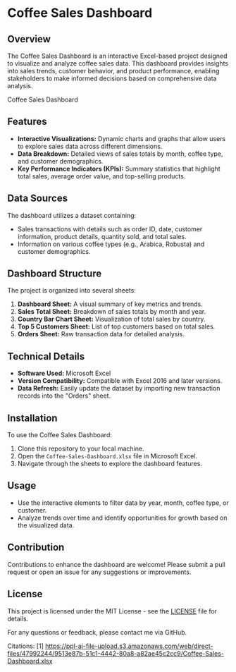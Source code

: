 # Coffee Sales Dashboard

## Overview
The Coffee Sales Dashboard is an interactive Excel-based project designed to visualize and analyze coffee sales data. This dashboard provides insights into sales trends, customer behavior, and product performance, enabling stakeholders to make informed decisions based on comprehensive data analysis.

Coffee Sales Dashboard

## Features
- **Interactive Visualizations:** Dynamic charts and graphs that allow users to explore sales data across different dimensions.
- **Data Breakdown:** Detailed views of sales totals by month, coffee type, and customer demographics.
- **Key Performance Indicators (KPIs):** Summary statistics that highlight total sales, average order value, and top-selling products.

## Data Sources
The dashboard utilizes a dataset containing:
- Sales transactions with details such as order ID, date, customer information, product details, quantity sold, and total sales.
- Information on various coffee types (e.g., Arabica, Robusta) and customer demographics.

## Dashboard Structure
The project is organized into several sheets:
1. **Dashboard Sheet:** A visual summary of key metrics and trends.
2. **Sales Total Sheet:** Breakdown of sales totals by month and year.
3. **Country Bar Chart Sheet:** Visualization of total sales by country.
4. **Top 5 Customers Sheet:** List of top customers based on total sales.
5. **Orders Sheet:** Raw transaction data for detailed analysis.

## Technical Details
- **Software Used:** Microsoft Excel
- **Version Compatibility:** Compatible with Excel 2016 and later versions.
- **Data Refresh:** Easily update the dataset by importing new transaction records into the "Orders" sheet.

## Installation
To use the Coffee Sales Dashboard:
1. Clone this repository to your local machine.
2. Open the `Coffee-Sales-Dashboard.xlsx` file in Microsoft Excel.
3. Navigate through the sheets to explore the dashboard features.

## Usage
- Use the interactive elements to filter data by year, month, coffee type, or customer.
- Analyze trends over time and identify opportunities for growth based on the visualized data.

## Contribution
Contributions to enhance the dashboard are welcome! Please submit a pull request or open an issue for any suggestions or improvements.

## License
This project is licensed under the MIT License - see the [LICENSE](LICENSE) file for details.

For any questions or feedback, please contact me via GitHub.

Citations:
[1] https://ppl-ai-file-upload.s3.amazonaws.com/web/direct-files/47992244/9513e87b-51c1-4442-80a8-a82ae45c2cc9/Coffee-Sales-Dashboard.xlsx
